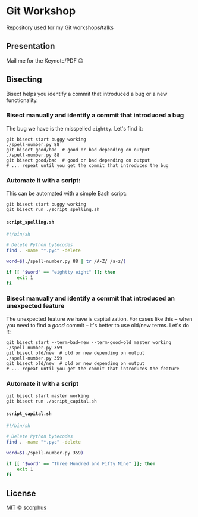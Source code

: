 # Git Workshop

Repository used for my Git workshops/talks

## Presentation

Mail me for the Keynote/PDF :wink:

## Bisecting

Bisect helps you identify a commit that introduced a bug or a new functionality.

### Bisect manually and identify a commit that introduced a bug

The bug we have is the misspelled `eightty`. Let's find it:

```
git bisect start buggy working
./spell-number.py 88
git bisect good/bad  # good or bad depending on output
./spell-number.py 88
git bisect good/bad  # good or bad depending on output
# ... repeat until you get the commit that introduces the bug
```

### Automate it with a script:

This can be automated with a simple Bash script:

```
git bisect start buggy working
git bisect run ./script_spelling.sh
```

#### `script_spelling.sh`
```bash
#!/bin/sh

# Delete Python bytecodes
find . -name "*.pyc" -delete

word=$(./spell-number.py 88 | tr /A-Z/ /a-z/)

if [[ "$word" == "eightty eight" ]]; then
    exit 1
fi
```

### Bisect manually and identify a commit that introduced an unexpected feature

The unexpected feature we have is capitalization. For cases like this – when you
need to find a *good* commit – it's better to use old/new terms. Let's do it:

```
git bisect start --term-bad=new --term-good=old master working
./spell-number.py 359
git bisect old/new  # old or new depending on output
./spell-number.py 359
git bisect old/new  # old or new depending on output
# ... repeat until you get the commit that introduces the feature
```

### Automate it with a script
```
git bisect start master working
git bisect run ./script_capital.sh
```

#### `script_capital.sh`
```bash
#!/bin/sh

# Delete Python bytecodes
find . -name "*.pyc" -delete

word=$(./spell-number.py 359)

if [[ "$word" == "Three Hundred and Fifty Nine" ]]; then
    exit 1
fi
```

## License

[MIT](http://opensource.org/licenses/MIT) © [scorphus](https://github.com/scorphus)
